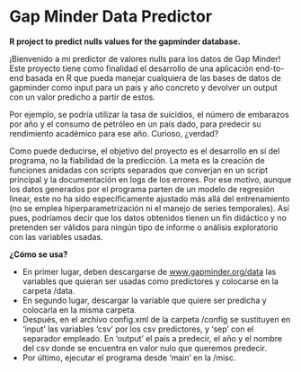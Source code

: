 # Gap Minder Data Predictor
**R project to predict nulls values for the gapminder database.**

¡Bienvenido a mi predictor de valores nulls para los datos de Gap Minder!
Este proyecto tiene como finalidad el desarrollo de una aplicación end-to-end basada en R que pueda manejar cualquiera de las bases de datos de gapminder como input para un país y año concreto y devolver un output con un valor predicho a partir de estos.

Por ejemplo, se podría utilizar la tasa de suicidios, el número de embarazos por año y el consumo de petróleo en un país dado, para predecir su rendimiento académico para ese año. Curioso, ¿verdad?

Como puede deducirse, el objetivo del proyecto es el desarrollo en sí del programa, no la fiabilidad de la predicción. La meta es la creación de funciones anidadas con scripts separados que converjan en un script principal y la documentación en logs de los errores. Por ese motivo, aunque los datos generados por el programa parten de un modelo de regresión linear, este no ha sido específicamente ajustado más allá del entrenamiento (no se emplea hiperparametrización ni el manejo de series temporales). Así pues, podríamos decir que los datos obtenidos tienen un fin didáctico y no pretenden ser válidos para ningún tipo de informe o análisis exploratorio con las variables usadas.

**¿Cómo se usa?**
-	En primer lugar, deben descargarse de www.gapminder.org/data las variables que quieran ser usadas como predictores y colocarse en la carpeta /data.
-	En segundo lugar, descargar la variable que quiere ser predicha y colocarla en la misma carpeta.
-	Después, en el archivo config.xml de la carpeta /config se sustituyen en ‘input’ las variables ‘csv’ por los csv predictores, y ‘sep’ con el separador empleado. En ‘output’ el país a predecir, el año y el nombre del csv donde se encuentra en valor nulo que queremos predecir.
-	Por último, ejecutar el programa desde ‘main’ en la /misc.
